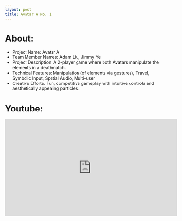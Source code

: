 ```yaml
---
layout: post
title: Avatar A No. 1
---
```


# About:

- Project Name: Avatar A
- Team Member Names: Adam Liu, Jimmy Ye
- Project Description: A 2-player game where both Avatars manipulate the elements in a deathmatch.
- Technical Features: Manipulation (of elements via gestures), Travel, Symbolic Input, Spatial Audio, Multi-user
- Creative Efforts: Fun, competitive gameplay with intuitive controls and aesthetically appealing particles.

# Youtube:
<iframe width="560" height="315" src="https://www.youtube-nocookie.com/embed/3W-FNTlBwhY" frameborder="0" allow="autoplay; encrypted-media" allowfullscreen></iframe>
